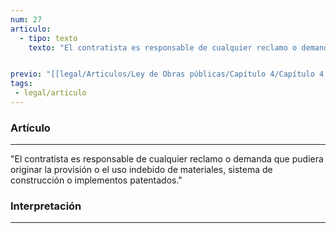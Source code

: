 ```yaml
---
num: 27
articulo: 
  - tipo: texto
    texto: "El contratista es responsable de cualquier reclamo o demanda que pudiera originar la provisión o el uso indebido de materiales, sistema de construcción o implementos patentados."


previo: "[[legal/Articulos/Ley de Obras públicas/Capítulo 4/Capítulo 4, De la ejecución de las obras.md|Capítulo 4, De la ejecución de las obras]]"
tags: 
 - legal/articulo
---
```

### Artículo
---
"El contratista es responsable de cualquier reclamo o demanda que pudiera originar la provisión o el uso indebido de materiales, sistema de construcción o implementos patentados."

### Interpretación
---
